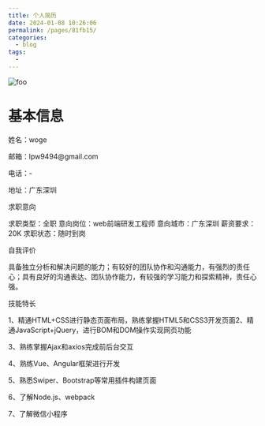 ```yaml
---
title: 个人简历
date: 2024-01-08 10:26:06
permalink: /pages/81fb15/
categories:
  - blog
tags:
  - 
---
```

<img :src="$withBase('/logo.png')" alt="foo">
<h1>基本信息</h1>
<p></p>
<p>姓名：woge</p>
<p></p>
<p>邮箱：lpw9494@gmail.com</p>
<p></p>
<p>电话：-</p>
<p></p>
<p>地址：广东深圳</p>
<p></p>
<p>求职意向</p>
<p></p>
<p>求职类型：全职 意向岗位：web前端研发工程师 意向城市：广东深圳   薪资要求：20K 求职状态：随时到岗</p>
<p></p>
<p>自我评价</p>
<p></p>
<p>具备独立分析和解决问题的能力；有较好的团队协作和沟通能力，有强烈的责任心；具有良好的沟通表达、团队协作能力，有较强的学习能力和探索精神，责任心强。
</p>
<p></p>
<p>技能特长</p>
<p></p>
<p>1、精通HTML+CSS进行静态页面布局，熟练掌握HTML5和CSS3开发页面2、精通JavaScript+jQuery，进行BOM和DOM操作实现网页功能</p>
<p>3、熟练掌握Ajax和axios完成前后台交互</p>
<p>4、熟练Vue、Angular框架进行开发</p>
<p>5、熟悉Swiper、Bootstrap等常用插件构建页面</p>
<p>6、了解Node.js、webpack</p>
<p>7、了解微信小程序</p>